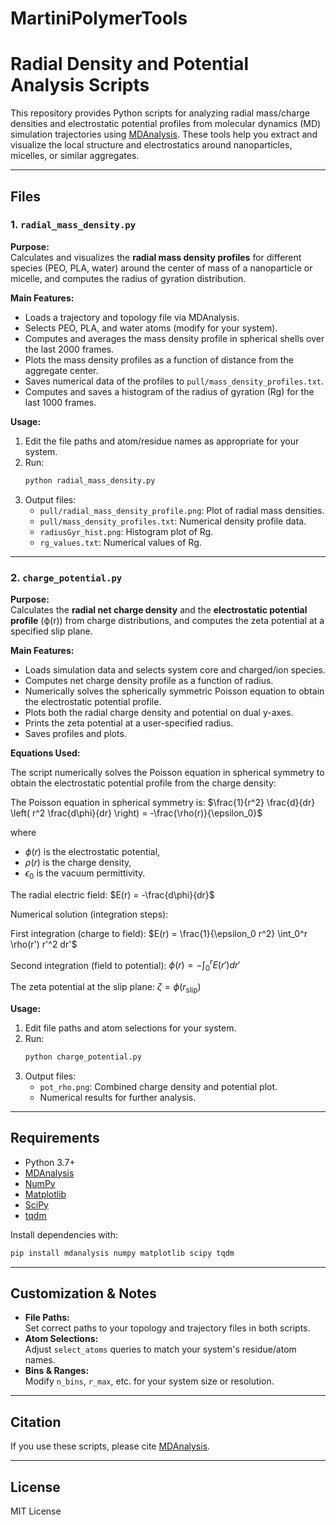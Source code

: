 # MartiniPolymerTools

# Radial Density and Potential Analysis Scripts

This repository provides Python scripts for analyzing radial mass/charge densities and electrostatic potential profiles from molecular dynamics (MD) simulation trajectories using [MDAnalysis](https://www.mdanalysis.org/). These tools help you extract and visualize the local structure and electrostatics around nanoparticles, micelles, or similar aggregates.

---

## Files

### 1. `radial_mass_density.py`

**Purpose:**  
Calculates and visualizes the **radial mass density profiles** for different species (PEO, PLA, water) around the center of mass of a nanoparticle or micelle, and computes the radius of gyration distribution.

**Main Features:**
- Loads a trajectory and topology file via MDAnalysis.
- Selects PEO, PLA, and water atoms (modify for your system).
- Computes and averages the mass density profile in spherical shells over the last 2000 frames.
- Plots the mass density profiles as a function of distance from the aggregate center.
- Saves numerical data of the profiles to `pull/mass_density_profiles.txt`.
- Computes and saves a histogram of the radius of gyration (Rg) for the last 1000 frames.

**Usage:**
1. Edit the file paths and atom/residue names as appropriate for your system.
2. Run:
   ```bash
   python radial_mass_density.py
   ```
3. Output files:
   - `pull/radial_mass_density_profile.png`: Plot of radial mass densities.
   - `pull/mass_density_profiles.txt`: Numerical density profile data.
   - `radiusGyr_hist.png`: Histogram plot of Rg.
   - `rg_values.txt`: Numerical values of Rg.

---

### 2. `charge_potential.py`

**Purpose:**  
Calculates the **radial net charge density** and the **electrostatic potential profile** (ϕ(r)) from charge distributions, and computes the zeta potential at a specified slip plane.

**Main Features:**
- Loads simulation data and selects system core and charged/ion species.
- Computes net charge density profile as a function of radius.
- Numerically solves the spherically symmetric Poisson equation to obtain the electrostatic potential profile.
- Plots both the radial charge density and potential on dual y-axes.
- Prints the zeta potential at a user-specified radius.
- Saves profiles and plots.

**Equations Used:**

The script numerically solves the Poisson equation in spherical symmetry to obtain the electrostatic potential profile from the charge density:

The Poisson equation in spherical symmetry is:
$\frac{1}{r^2} \frac{d}{dr} \left( r^2 \frac{d\phi}{dr} \right) = -\frac{\rho(r)}{\epsilon_0}$

where  
- $\phi(r)$ is the electrostatic potential,  
- $\rho(r)$ is the charge density,  
- $\epsilon_0$ is the vacuum permittivity.

The radial electric field:
$E(r) = -\frac{d\phi}{dr}$

Numerical solution (integration steps):

First integration (charge to field):
$E(r) = \frac{1}{\epsilon_0 r^2} \int_0^r \rho(r') r'^2 dr'$

Second integration (field to potential):
$\phi(r) = -\int_0^r E(r') dr'$

The zeta potential at the slip plane:
$\zeta = \phi(r_\mathrm{slip})$

**Usage:**
1. Edit file paths and atom selections for your system.
2. Run:
   ```bash
   python charge_potential.py
   ```
3. Output files:
   - `pot_rho.png`: Combined charge density and potential plot.
   - Numerical results for further analysis.

---

## Requirements

- Python 3.7+
- [MDAnalysis](https://www.mdanalysis.org/)
- [NumPy](https://numpy.org/)
- [Matplotlib](https://matplotlib.org/)
- [SciPy](https://scipy.org/)
- [tqdm](https://tqdm.github.io/)

Install dependencies with:
```bash
pip install mdanalysis numpy matplotlib scipy tqdm
```

---

## Customization & Notes

- **File Paths:**  
  Set correct paths to your topology and trajectory files in both scripts.
- **Atom Selections:**  
  Adjust `select_atoms` queries to match your system's residue/atom names.
- **Bins & Ranges:**  
  Modify `n_bins`, `r_max`, etc. for your system size or resolution.

---

## Citation

If you use these scripts, please cite [MDAnalysis](https://www.mdanalysis.org/pages/citations/).

---

## License

MIT License

